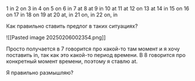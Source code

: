 1 in
2 on
3 in
4 on
5 on
6 in
7 at
8 at
9 in
10 at
11 at
12 on
13 at
14 in 
15 on
16 on
17 in
18 on
19 at
20 at, in
21 on, in
22 on, in

Как правильно ставить предлог в таких ситуациях?

![[Pasted image 20250206002354.png]]

Просто получается в 7 говорится про какой-то там момент и я хочу поставить in, так как это какой-то период времени. В 8 говорится про конкретный момент времени, поэтому я ставлю at.

Я правильно размышляю?